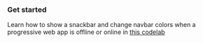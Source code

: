 ### Get started
 Learn how to show a snackbar and change navbar colors when a progressive web app 
 is offline or online in [this codelab](https://pwafire.org/developer/codelabs/show-when-pwa-is-offline/)
